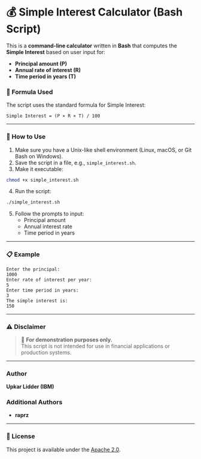 # 💰 Simple Interest Calculator (Bash Script)

This is a **command-line calculator** written in **Bash** that computes the **Simple Interest** based on user input for:

- **Principal amount (P)**
- **Annual rate of interest (R)**
- **Time period in years (T)**

### 🧮 Formula Used

The script uses the standard formula for Simple Interest:

```
Simple Interest = (P × R × T) / 100
```

---

### 🚀 How to Use

1. Make sure you have a Unix-like shell environment (Linux, macOS, or Git Bash on Windows).
2. Save the script in a file, e.g., `simple_interest.sh`.
3. Make it executable:

```bash
chmod +x simple_interest.sh
```

4. Run the script:

```bash
./simple_interest.sh
```

5. Follow the prompts to input:
   - Principal amount
   - Annual interest rate
   - Time period in years

---

### 📋 Example

```
Enter the principal:
1000
Enter rate of interest per year:
5
Enter time period in years:
3
The simple interest is:
150
```

---

### ⚠️ Disclaimer

> 🧪 **For demonstration purposes only.**  
> This script is not intended for use in financial applications or production systems.

---

### Author
**Upkar Lidder (IBM)**

### Additional Authors
- **raprz**

---

### 📄 License

This project is available under the [Apache 2.0](LICENSE).
